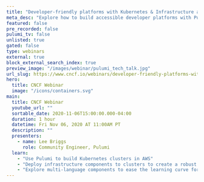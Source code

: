 ```yaml
---
title: "Developer-friendly platforms with Kubernetes & Infrastructure as Code"
meta_desc: "Explore how to build accessible developer platforms with Pulumi and Kubernetes"
featured: false
pre_recorded: false
pulumi_tv: false
unlisted: true
gated: false
type: webinars
external: true
block_external_search_index: true
preview_image: "/images/webinar/pulumi_tech_talk.jpg"
url_slug: https://www.cncf.io/webinars/developer-friendly-platforms-with-kubernetes-and-infrastructure-as-code/?utm_medium=Partner&utm_source=Pulumi&utm_campaign=developer-friendly-iac&utm_content=webinar
hero:
  title: CNCF Webinar
  image: "/icons/containers.svg"
main:
  title: CNCF Webinar
  youtube_url: ""
  sortable_date: 2020-11-06T15:00:00.000-04:00
  duration: 1 hour
  datetime: Fri Nov 06, 2020 AT 11:00AM PT
  description: ""
  presenters:
    - name: Lee Briggs
      role: Community Engineer, Pulumi
  learn:
    - "Use Pulumi to build Kubernetes clusters in AWS"
    - "Deploy infrastructure components to clusters to create a robust platform"
    - "Explore multi-language components to ease the learning curve for developers"
---
```

